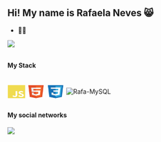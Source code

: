## Hi! My name is Rafaela Neves 😸

- 👩‍💻

<div>
  <a href="https://beacons.ai/rafxhs"></a>
  <img height="180em" src="https://github-readme-stats.vercel.app/api?username=rafxhs&show_icons=true&theme=tokyonight&include_all_commits=true&count_private=true"/>
</div>

##

<h4>My Stack</h4>

<div style="display: inline_block"><br>
  <img align="center" alt="Rafa-Js" height="30" width="40" src="https://raw.githubusercontent.com/devicons/devicon/master/icons/javascript/javascript-plain.svg">
  <img align="center" alt="Rafa-HTML" height="30" width="40" src="https://raw.githubusercontent.com/devicons/devicon/master/icons/html5/html5-original.svg">
  <img align="center" alt="Rafa-CSS" height="30" width="40" src="https://raw.githubusercontent.com/devicons/devicon/master/icons/css3/css3-original.svg">
  <img align="center" alt="Rafa-MySQL" height="30" width="40" src="https://cdn.jsdelivr.net/gh/devicons/devicon@latest/icons/mysql/mysql-original.svg">
</div>

##

<h4>My social networks</h4>

<div>
  <a href="https://www.linkedin.com/in/rafaela-neves-346535219/" target="_blank"><img src="https://img.shields.io/badge/LinkedIn-0077B5?style=for-the-badge&logo=linkedin&logoColor=white" target="_blank"></a>
</div>

          

